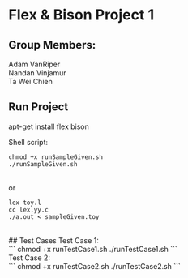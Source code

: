 # Flex & Bison Project 1
## Group Members:
Adam VanRiper<br/>
Nandan Vinjamur<br/>
Ta Wei Chien

## Run Project
apt-get install flex bison<br/>

Shell script:<br/>
```
chmod +x runSampleGiven.sh
./runSampleGiven.sh
```

<br/> or <br/>
```
lex toy.l
cc lex.yy.c
./a.out < sampleGiven.toy
```
<br/>
## Test Cases
Test Case 1:<br/>
```
chmod +x runTestCase1.sh
./runTestCase1.sh
```
<br/>
Test Case 2:<br/>
```
chmod +x runTestCase2.sh
./runTestCase2.sh
```
